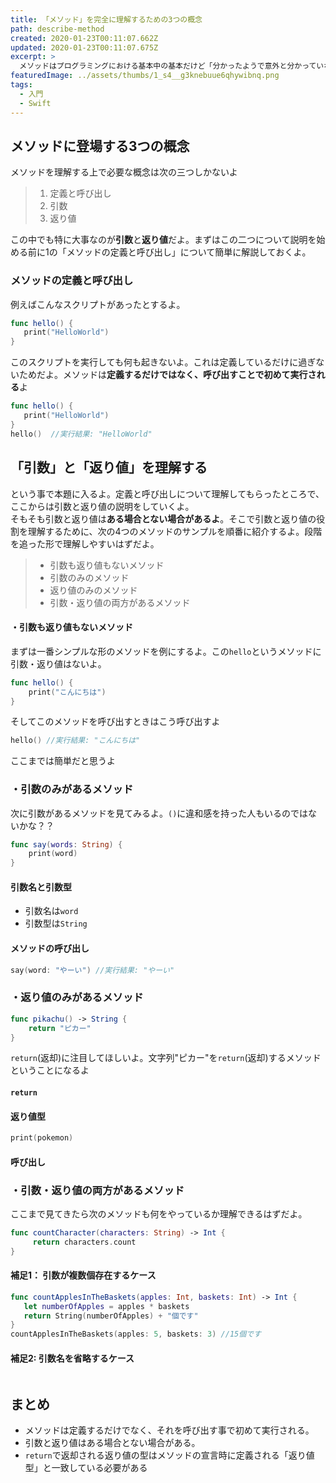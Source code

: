 ```yaml
---
title: 「メソッド」を完全に理解するための3つの概念
path: describe-method
created: 2020-01-23T00:11:07.662Z
updated: 2020-01-23T00:11:07.675Z
excerpt: >
  メソッドはプログラミングにおける基本中の基本だけど「分かったようで意外と分かっていない」、「ノリでやってる」という人も多いんじゃないかな？たった3つの概念をしっかり押さえておけば、メソッドは完璧に理解できるよ
featuredImage: ../assets/thumbs/1_s4__g3knebuue6qhywibnq.png
tags:
  - 入門
  - Swift
---
```

## メソッドに登場する3つの概念
メソッドを理解する上で必要な概念は次の三つしかないよ

> 1. 定義と呼び出し
> 2. 引数
> 3. 返り値

この中でも特に大事なのが**引数**と**返り値**だよ。まずはこの二つについて説明を始める前に1の「メソッドの定義と呼び出し」について簡単に解説しておくよ。

###  メソッドの定義と呼び出し
例えばこんなスクリプトがあったとするよ。
``` swift
func hello() {
   print("HelloWorld")
}
```
このスクリプトを実行しても何も起きないよ。これは定義しているだけに過ぎないためだよ。メソッドは**定義するだけではなく、呼び出すことで初めて実行される**よ
``` swift
func hello() {
   print("HelloWorld")
}
hello()  //実行結果: "HelloWorld"
```

## 「引数」と「返り値」を理解する
という事で本題に入るよ。定義と呼び出しについて理解してもらったところで、ここからは引数と返り値の説明をしていくよ。  
そもそも引数と返り値は**ある場合とない場合があるよ**。そこで引数と返り値の役割を理解するために、次の4つのメソッドのサンプルを順番に紹介するよ。段階を追った形で理解しやすいはずだよ。

> - 引数も返り値もないメソッド
> - 引数のみのメソッド
> - 返り値のみのメソッド
> - 引数・返り値の両方があるメソッド

#### ・引数も返り値もないメソッド
まずは一番シンプルな形のメソッドを例にするよ。この`hello`というメソッドに引数・返り値はないよ。
``` swift
func hello() {
    print("こんにちは")
}
```

そしてこのメソッドを呼び出すときはこう呼び出すよ
``` swift
hello() //実行結果: "こんにちは"
```
ここまでは簡単だと思うよ

### ・引数のみがあるメソッド
次に引数があるメソッドを見てみるよ。`()`に違和感を持った人もいるのではないかな？？

``` swift
func say(words: String) {
    print(word)
}
```
#### 引数名と引数型
- 引数名は`word`
- 引数型は`String`

#### メソッドの呼び出し
``` swift
say(word: "やーい") //実行結果: "やーい"
```

### ・返り値のみがあるメソッド
``` swift
func pikachu() -> String {
    return "ピカー"
}
```
`return`(返却)に注目してほしいよ。文字列"ピカー"を`return`(返却)するメソッドということになるよ

#### `return`
#### 返り値型

``` swift
print(pokemon)
```
#### 呼び出し


### ・引数・返り値の両方があるメソッド
ここまで見てきたら次のメソッドも何をやっているか理解できるはずだよ。
``` swift
func countCharacter(characters: String) -> Int {
     return characters.count
}
```

#### 補足1： 引数が複数個存在するケース
```swift
func countApplesInTheBaskets(apples: Int, baskets: Int) -> Int {
   let numberOfApples = apples * baskets
   return String(numberOfApples) + "個です"
}
countApplesInTheBaskets(apples: 5, baskets: 3) //15個です
```
#### 補足2: 引数名を省略するケース
```swift

```
 
## まとめ
- メソッドは定義するだけでなく、それを呼び出す事で初めて実行される。
- 引数と返り値はある場合とない場合がある。
- `return`で返却される返り値の型はメソッドの宣言時に定義される「返り値型」と一致している必要がある
